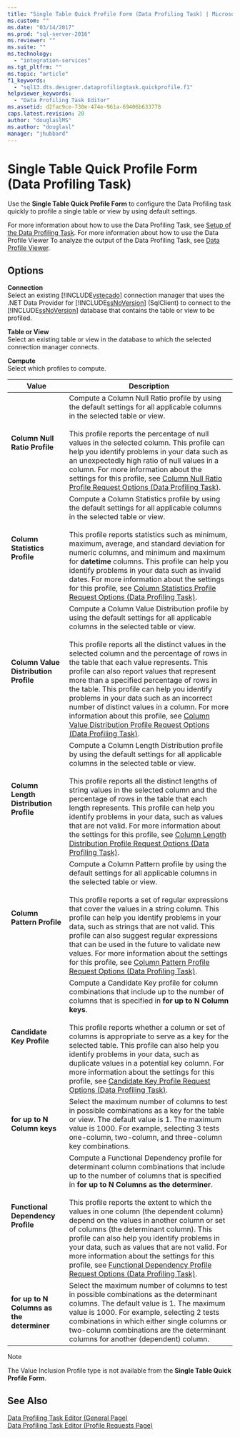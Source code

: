 ```yaml
---
title: "Single Table Quick Profile Form (Data Profiling Task) | Microsoft Docs"
ms.custom: ""
ms.date: "03/14/2017"
ms.prod: "sql-server-2016"
ms.reviewer: ""
ms.suite: ""
ms.technology: 
  - "integration-services"
ms.tgt_pltfrm: ""
ms.topic: "article"
f1_keywords: 
  - "sql13.dts.designer.dataprofilingtask.quickprofile.f1"
helpviewer_keywords: 
  - "Data Profiling Task Editor"
ms.assetid: d2fac9ce-730e-474e-961a-69406b633778
caps.latest.revision: 20
author: "douglaslMS"
ms.author: "douglasl"
manager: "jhubbard"
---
```

# Single Table Quick Profile Form (Data Profiling Task)
  Use the **Single Table Quick Profile Form** to configure the Data Profiling task quickly to profile a single table or view by using default settings.  
  
 For more information about how to use the Data Profiling Task, see [Setup of the Data Profiling Task](../../integration-services/control-flow/setup-of-the-data-profiling-task.md). For more information about how to use the Data Profile Viewer To analyze the output of the Data Profiling Task, see [Data Profile Viewer](../../integration-services/control-flow/data-profile-viewer.md).  
  
## Options  
 **Connection**  
 Select an existing [!INCLUDE[vstecado](../../includes/vstecado-md.md)] connection manager that uses the .NET Data Provider for [!INCLUDE[ssNoVersion](../../includes/ssnoversion-md.md)] (SqlClient) to connect to the [!INCLUDE[ssNoVersion](../../includes/ssnoversion-md.md)] database that contains the table or view to be profiled.  
  
 **Table or View**  
 Select an existing table or view in the database to which the selected connection manager connects.  
  
 **Compute**  
 Select which profiles to compute.  
  
|Value|Description|  
|-----------|-----------------|  
|**Column Null Ratio Profile**|Compute a Column Null Ratio profile by using the default settings for all applicable columns in the selected table or view.<br /><br /> This profile reports the percentage of null values in the selected column. This profile can help you identify problems in your data such as an unexpectedly high ratio of null values in a column. For more information about the settings for this profile, see [Column Null Ratio Profile Request Options &#40;Data Profiling Task&#41;](../../integration-services/control-flow/column-null-ratio-profile-request-options-data-profiling-task.md).|  
|**Column Statistics Profile**|Compute a Column Statistics profile by using the default settings for all applicable columns in the selected table or view.<br /><br /> This profile reports statistics such as minimum, maximum, average, and standard deviation for numeric columns, and minimum and maximum for **datetime** columns. This profile can help you identify problems in your data such as invalid dates. For more information about the settings for this profile, see [Column Statistics Profile Request Options &#40;Data Profiling Task&#41;](../../integration-services/control-flow/column-statistics-profile-request-options-data-profiling-task.md).|  
|**Column Value Distribution Profile**|Compute a Column Value Distribution profile by using the default settings for all applicable columns in the selected table or view.<br /><br /> This profile reports all the distinct values in the selected column and the percentage of rows in the table that each value represents. This profile can also report values that represent more than a specified percentage of rows in the table. This profile can help you identify problems in your data such as an incorrect number of distinct values in a column. For more information about this profile, see [Column Value Distribution Profile Request Options &#40;Data Profiling Task&#41;](../../integration-services/control-flow/column-value-distribution-profile-request-options-data-profiling-task.md).|  
|**Column Length Distribution Profile**|Compute a Column Length Distribution profile by using the default settings for all applicable columns in the selected table or view.<br /><br /> This profile reports all the distinct lengths of string values in the selected column and the percentage of rows in the table that each length represents. This profile can help you identify problems in your data, such as values that are not valid. For more information about the settings for this profile, see [Column Length Distribution Profile Request Options &#40;Data Profiling Task&#41;](../../integration-services/control-flow/column-length-distribution-profile-request-options-data-profiling-task.md).|  
|**Column Pattern Profile**|Compute a Column Pattern profile by using the default settings for all applicable columns in the selected table or view.<br /><br /> This profile reports a set of regular expressions that cover the values in a string column. This profile can help you identify problems in your data, such as strings that are not valid. This profile can also suggest regular expressions that can be used in the future to validate new values. For more information about the settings for this profile, see [Column Pattern Profile Request Options &#40;Data Profiling Task&#41;](../../integration-services/control-flow/column-pattern-profile-request-options-data-profiling-task.md).|  
|**Candidate Key Profile**|Compute a Candidate Key profile for column combinations that include up to the number of columns that is specified in **for up to N Column keys**.<br /><br /> This profile reports whether a column or set of columns is appropriate to serve as a key for the selected table. This profile can also help you identify problems in your data, such as duplicate values in a potential key column. For more information about the settings for this profile, see [Candidate Key Profile Request Options &#40;Data Profiling Task&#41;](../../integration-services/control-flow/candidate-key-profile-request-options-data-profiling-task.md).|  
|**for up to N Column keys**|Select the maximum number of columns to test in possible combinations as a key for the table or view. The default value is 1. The maximum value is 1000. For example, selecting 3 tests one-column, two-column, and three-column key combinations.|  
|**Functional Dependency Profile**|Compute a Functional Dependency profile for determinant column combinations that include up to the number of columns that is specified in **for up to N Columns as the determiner**.<br /><br /> This profile reports the extent to which the values in one column (the dependent column) depend on the values in another column or set of columns (the determinant column). This profile can also help you identify problems in your data, such as values that are not valid. For more information about the settings for this profile, see [Functional Dependency Profile Request Options &#40;Data Profiling Task&#41;](../../integration-services/control-flow/functional-dependency-profile-request-options-data-profiling-task.md).|  
|**for up to N Columns as the determiner**|Select the maximum number of columns to test in possible combinations as the determinant columns. The default value is 1. The maximum value is 1000. For example, selecting 2 tests combinations in which either single columns or two-column combinations are the determinant columns for another (dependent) column.|  
  
> [!NOTE]  
>  The Value Inclusion Profile type is not available from the **Single Table Quick Profile Form**.  
  
## See Also  
 [Data Profiling Task Editor &#40;General Page&#41;](../../integration-services/control-flow/data-profiling-task-editor-general-page.md)   
 [Data Profiling Task Editor &#40;Profile Requests Page&#41;](../../integration-services/control-flow/data-profiling-task-editor-profile-requests-page.md)  
  
  